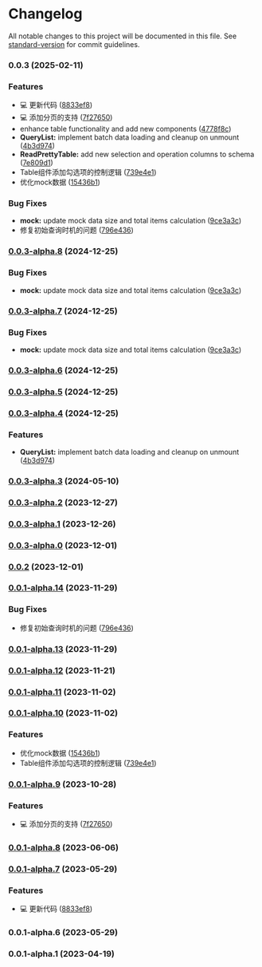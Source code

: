 # Changelog

All notable changes to this project will be documented in this file. See [standard-version](https://github.com/conventional-changelog/standard-version) for commit guidelines.

### 0.0.3 (2025-02-11)


### Features

* 💻 更新代码 ([8833ef8](https://sc.happyelements.net/info-center/frontend/he-fe/querylist/commit/8833ef8534b189355c53c79569cde5dd67ffa5ff))
* 💻 添加分页的支持 ([7f27650](https://sc.happyelements.net/info-center/frontend/he-fe/querylist/commit/7f276504d0d137e0891be8f63aee7d49d6bc822f))
* enhance table functionality and add new components ([4778f8c](https://sc.happyelements.net/info-center/frontend/he-fe/querylist/commit/4778f8c836129510d6c9b66c5c1aa27b56aa2d25))
* **QueryList:** implement batch data loading and cleanup on unmount ([4b3d974](https://sc.happyelements.net/info-center/frontend/he-fe/querylist/commit/4b3d974f0d7feba00dad00ed8adc20382f8e05d9))
* **ReadPrettyTable:** add new selection and operation columns to schema ([7e809d1](https://sc.happyelements.net/info-center/frontend/he-fe/querylist/commit/7e809d16ee4682c713fa4ac8f4c54926a03d670c))
* Table组件添加勾选项的控制逻辑 ([739e4e1](https://sc.happyelements.net/info-center/frontend/he-fe/querylist/commit/739e4e17dd3a4c179336443b736f9cedcf0c82e4))
* 优化mock数据 ([15436b1](https://sc.happyelements.net/info-center/frontend/he-fe/querylist/commit/15436b1b356d8b36dfb7a9db7e0740c38064aa30))


### Bug Fixes

* **mock:** update mock data size and total items calculation ([9ce3a3c](https://sc.happyelements.net/info-center/frontend/he-fe/querylist/commit/9ce3a3ca1b0ee5ee18081103dca8076e985549c9))
* 修复初始查询时机的问题 ([796e436](https://sc.happyelements.net/info-center/frontend/he-fe/querylist/commit/796e4360acdac8381ea4e2a11ddc6ec3d272e33b))

### [0.0.3-alpha.8](https://sc.happyelements.net/info-center/frontend/he-fe/querylist/compare/v0.0.3-alpha.6...v0.0.3-alpha.8) (2024-12-25)


### Bug Fixes

* **mock:** update mock data size and total items calculation ([9ce3a3c](https://sc.happyelements.net/info-center/frontend/he-fe/querylist/commit/9ce3a3ca1b0ee5ee18081103dca8076e985549c9))

### [0.0.3-alpha.7](https://sc.happyelements.net/info-center/frontend/he-fe/querylist/compare/v0.0.3-alpha.6...v0.0.3-alpha.7) (2024-12-25)


### Bug Fixes

* **mock:** update mock data size and total items calculation ([9ce3a3c](https://sc.happyelements.net/info-center/frontend/he-fe/querylist/commit/9ce3a3ca1b0ee5ee18081103dca8076e985549c9))

### [0.0.3-alpha.6](https://sc.happyelements.net/info-center/frontend/he-fe/querylist/compare/v0.0.3-alpha.5...v0.0.3-alpha.6) (2024-12-25)

### [0.0.3-alpha.5](https://sc.happyelements.net/info-center/frontend/he-fe/querylist/compare/v0.0.3-alpha.4...v0.0.3-alpha.5) (2024-12-25)

### [0.0.3-alpha.4](https://sc.happyelements.net/info-center/frontend/he-fe/querylist/compare/v0.0.3-alpha.3...v0.0.3-alpha.4) (2024-12-25)


### Features

* **QueryList:** implement batch data loading and cleanup on unmount ([4b3d974](https://sc.happyelements.net/info-center/frontend/he-fe/querylist/commit/4b3d974f0d7feba00dad00ed8adc20382f8e05d9))

### [0.0.3-alpha.3](https://sc.happyelements.net/info-center/frontend/he-fe/querylist/compare/v0.0.3-alpha.2...v0.0.3-alpha.3) (2024-05-10)

### [0.0.3-alpha.2](https://sc.happyelements.net/info-center/frontend/he-fe/querylist/compare/v0.0.3-alpha.1...v0.0.3-alpha.2) (2023-12-27)

### [0.0.3-alpha.1](https://sc.happyelements.net/info-center/frontend/he-fe/querylist/compare/v0.0.3-alpha.0...v0.0.3-alpha.1) (2023-12-26)

### [0.0.3-alpha.0](https://sc.happyelements.net/info-center/frontend/he-fe/querylist/compare/v0.0.1-alpha.14...v0.0.3-alpha.0) (2023-12-01)

### [0.0.2](https://sc.happyelements.net/info-center/frontend/he-fe/querylist/compare/v0.0.1-alpha.14...v0.0.2) (2023-12-01)

### [0.0.1-alpha.14](https://sc.happyelements.net/info-center/frontend/he-fe/querylist/compare/v0.0.1-alpha.13...v0.0.1-alpha.14) (2023-11-29)


### Bug Fixes

* 修复初始查询时机的问题 ([796e436](https://sc.happyelements.net/info-center/frontend/he-fe/querylist/commit/796e4360acdac8381ea4e2a11ddc6ec3d272e33b))

### [0.0.1-alpha.13](https://sc.happyelements.net/info-center/frontend/he-fe/querylist/compare/v0.0.1-alpha.12...v0.0.1-alpha.13) (2023-11-29)

### [0.0.1-alpha.12](https://sc.happyelements.net/info-center/frontend/he-fe/querylist/compare/v0.0.1-alpha.11...v0.0.1-alpha.12) (2023-11-21)

### [0.0.1-alpha.11](https://sc.happyelements.net/info-center/frontend/he-fe/querylist/compare/v0.0.1-alpha.10...v0.0.1-alpha.11) (2023-11-02)

### [0.0.1-alpha.10](https://sc.happyelements.net/info-center/frontend/he-fe/querylist/compare/v0.0.1-alpha.9...v0.0.1-alpha.10) (2023-11-02)


### Features

* 优化mock数据 ([15436b1](https://sc.happyelements.net/info-center/frontend/he-fe/querylist/commit/15436b1b356d8b36dfb7a9db7e0740c38064aa30))
* Table组件添加勾选项的控制逻辑 ([739e4e1](https://sc.happyelements.net/info-center/frontend/he-fe/querylist/commit/739e4e17dd3a4c179336443b736f9cedcf0c82e4))

### [0.0.1-alpha.9](https://sc.happyelements.net/info-center/frontend/he-fe/querylist/compare/v0.0.1-alpha.8...v0.0.1-alpha.9) (2023-10-28)


### Features

* 💻 添加分页的支持 ([7f27650](https://sc.happyelements.net/info-center/frontend/he-fe/querylist/commit/7f276504d0d137e0891be8f63aee7d49d6bc822f))

### [0.0.1-alpha.8](https://sc.happyelements.net/info-center/frontend/he-fe/querylist/compare/v0.0.1-alpha.7...v0.0.1-alpha.8) (2023-06-06)

### [0.0.1-alpha.7](https://sc.happyelements.net/info-center/frontend/he-fe/querylist/compare/v0.0.1-alpha.6...v0.0.1-alpha.7) (2023-05-29)


### Features

* 💻 更新代码 ([8833ef8](https://sc.happyelements.net/info-center/frontend/he-fe/querylist/commit/8833ef8534b189355c53c79569cde5dd67ffa5ff))

### 0.0.1-alpha.6 (2023-05-29)

### 0.0.1-alpha.1 (2023-04-19)

